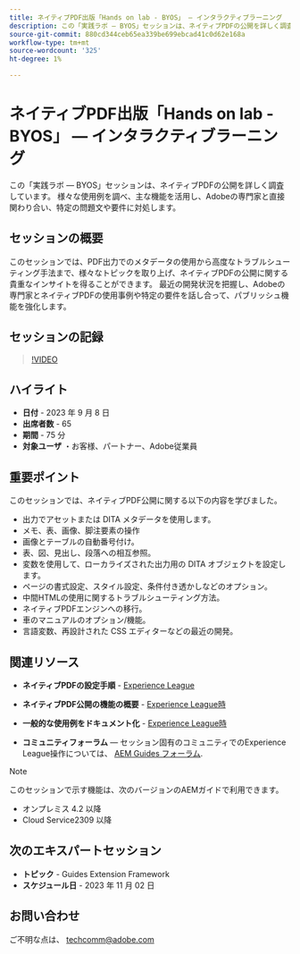 ```yaml
---
title: ネイティブPDF出版「Hands on lab - BYOS」 — インタラクティブラーニング
description: この「実践ラボ — BYOS」セッションは、ネイティブPDFの公開を詳しく調査しています。 様々な使用例を調べ、主な機能を活用し、Adobeの専門家と直接関わり合い、特定の問題文や要件に対処します。
source-git-commit: 880cd344ceb65ea339be699ebcad41c0d62e168a
workflow-type: tm+mt
source-wordcount: '325'
ht-degree: 1%

---
```


# ネイティブPDF出版「Hands on lab - BYOS」 — インタラクティブラーニング

この「実践ラボ — BYOS」セッションは、ネイティブPDFの公開を詳しく調査しています。 様々な使用例を調べ、主な機能を活用し、Adobeの専門家と直接関わり合い、特定の問題文や要件に対処します。

## セッションの概要

このセッションでは、PDF出力でのメタデータの使用から高度なトラブルシューティング手法まで、様々なトピックを取り上げ、ネイティブPDFの公開に関する貴重なインサイトを得ることができます。 最近の開発状況を把握し、Adobeの専門家とネイティブPDFの使用事例や特定の要件を話し合って、パブリッシュ機能を強化します。

## セッションの記録

>[!VIDEO](https://video.tv.adobe.com/v/3424375/native-pdf-aem-guides?quality=12&learn=on)

## ハイライト

- **日付** - 2023 年 9 月 8 日
- **出席者数** - 65
- **期間** - 75 分
- **対象ユーザ** ・お客様、パートナー、Adobe従業員

## 重要ポイント

このセッションでは、ネイティブPDF公開に関する以下の内容を学びました。

- 出力でアセットまたは DITA メタデータを使用します。
- メモ、表、画像、脚注要素の操作
- 画像とテーブルの自動番号付け。
- 表、図、見出し、段落への相互参照。
- 変数を使用して、ローカライズされた出力用の DITA オブジェクトを設定します。
- ページの書式設定、スタイル設定、条件付き透かしなどのオプション。
- 中間HTMLの使用に関するトラブルシューティング方法。
- ネイティブPDFエンジンへの移行。
- 車のマニュアルのオプション/機能。
- 言語変数、再設計された CSS エディターなどの最近の開発。


## 関連リソース

- **ネイティブPDFの設定手順** - [Experience League](https://experienceleague.adobe.com/docs/experience-manager-guides-learn/tutorials/knowledge-base/kb-articles/publishing/configuring-aem-environment-for-native-pdf-publishing.html?lang=en)

- **ネイティブPDF公開の機能の概要** - [Experience League時](https://experienceleague.adobe.com/docs/experience-manager-guides-learn/tutorials/knowledge-base/expert-session/native-pdf-publishing-essentials-feb23.html?lang=en)

- **一般的な使用例をドキュメント化** - [Experience League時](https://experienceleague.adobe.com/docs/experience-manager-guides-learn/tutorials/install-guide/on-prem-ig/output-gen-config/config-native-pdf-publish/content-styles/stylesheet.html?lang=en)

- **コミュニティフォーラム**  — セッション固有のコミュニティでのExperience League操作については、  [AEM Guides フォーラム](https://experienceleaguecommunities.adobe.com/t5/experience-manager-guides/bd-p/xml-documentation-discussions).

>[!NOTE]
>
> このセッションで示す機能は、次のバージョンのAEMガイドで利用できます。
> - オンプレミス 4.2 以降
> - Cloud Service2309 以降

## 次のエキスパートセッション

- **トピック** - Guides Extension Framework
- **スケジュール日** - 2023 年 11 月 02 日

## お問い合わせ

ご不明な点は、 <techcomm@adobe.com>
